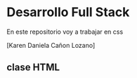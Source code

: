 # Desarrollo Full Stack
En este repositorio voy a trabajar en css

[Karen Daniela Cañon Lozano]
## clase HTML